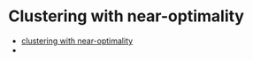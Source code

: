 # Clustering with near-optimality

* [clustering with near-optimality](http://theory.stanford.edu/\~sergei/papers/vldb12-kmpar.pdf)
*
